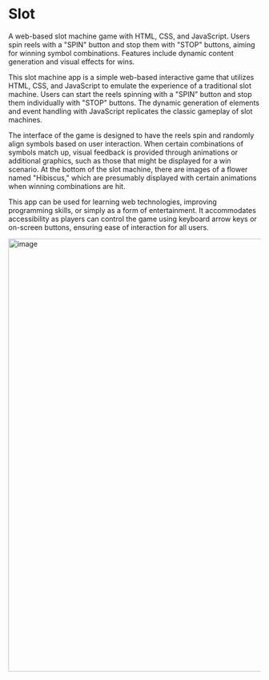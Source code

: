 # Slot
A web-based slot machine game with HTML, CSS, and JavaScript. Users spin reels with a "SPIN" button and stop them with "STOP" buttons, aiming for winning symbol combinations. Features include dynamic content generation and visual effects for wins.

This slot machine app is a simple web-based interactive game that utilizes HTML, CSS, and JavaScript to emulate the experience of a traditional slot machine. Users can start the reels spinning with a "SPIN" button and stop them individually with "STOP" buttons. The dynamic generation of elements and event handling with JavaScript replicates the classic gameplay of slot machines.

The interface of the game is designed to have the reels spin and randomly align symbols based on user interaction. When certain combinations of symbols match up, visual feedback is provided through animations or additional graphics, such as those that might be displayed for a win scenario. At the bottom of the slot machine, there are images of a flower named "Hibiscus," which are presumably displayed with certain animations when winning combinations are hit.

This app can be used for learning web technologies, improving programming skills, or simply as a form of entertainment. It accommodates accessibility as players can control the game using keyboard arrow keys or on-screen buttons, ensuring ease of interaction for all users.

<img width="865" alt="image" src="https://github.com/seki12-20/Slot/assets/135343979/1e8c90aa-be1b-41e7-b22c-1a969f90dea5">

